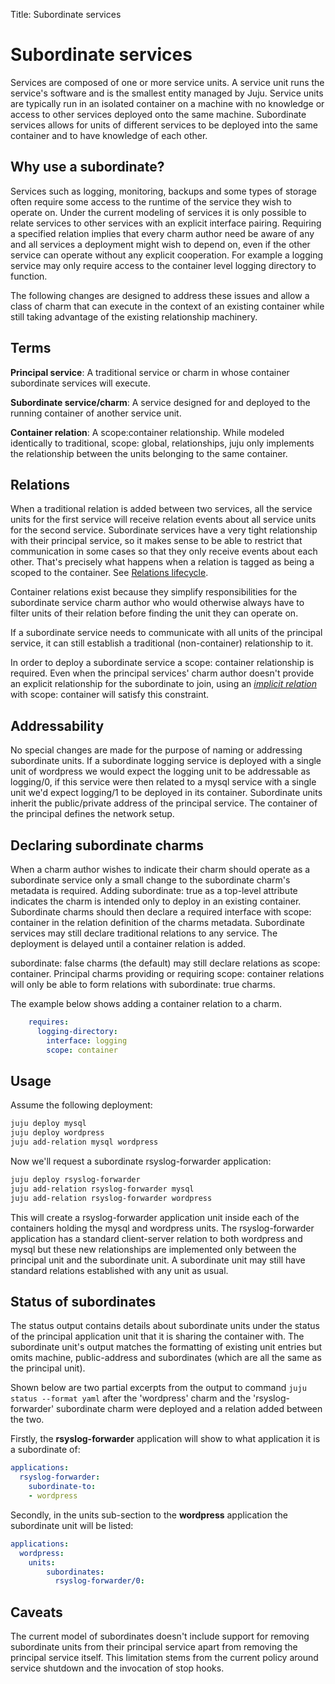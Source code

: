 Title: Subordinate services  

# Subordinate services

Services are composed of one or more service units. A service unit runs the
service's software and is the smallest entity managed by Juju. Service units
are typically run in an isolated container on a machine with no knowledge or
access to other services deployed onto the same machine. Subordinate services
allows for units of different services to be deployed into the same container
and to have knowledge of each other.

## Why use a subordinate?

Services such as logging, monitoring, backups and some types of storage often
require some access to the runtime of the service they wish to operate on.
Under the current modeling of services it is only possible to relate services
to other services with an explicit interface pairing. Requiring a specified
relation implies that every charm author need be aware of any and all services
a deployment might wish to depend on, even if the other service can operate
without any explicit cooperation. For example a logging service may only
require access to the container level logging directory to function.

The following changes are designed to address these issues and allow a class
of charm that can execute in the context of an existing container while still
taking advantage of the existing relationship machinery.

## Terms

**Principal service**: A traditional service or charm in whose container
subordinate services will execute.

**Subordinate service/charm**: A service designed for and deployed to the
running container of another service unit.

**Container relation**: A scope:container relationship. While modeled
identically to traditional, scope: global, relationships, juju only implements
the relationship between the units belonging to the same container.

## Relations

When a traditional relation is added between two services, all the service units
for the first service will receive relation events about all service units for
the second service. Subordinate services have a very tight relationship with
their principal service, so it makes sense to be able to restrict that
communication in some cases so that they only receive events about each other.
That's precisely what happens when a relation is tagged as being a scoped to the
container. See [Relations lifecycle](./authors-relations-in-depth.html).

Container relations exist because they simplify responsibilities for the
subordinate service charm author who would otherwise always have to filter units
of their relation before finding the unit they can operate on.

If a subordinate service needs to communicate with all units of the principal
service, it can still establish a traditional (non-container) relationship to
it.

In order to deploy a subordinate service a scope: container relationship is
required. Even when the principal services' charm author doesn't provide an
explicit relationship for the subordinate to join, using an 
[_implicit relation_](authors-implicit-relations.html) with scope: container 
will satisfy this constraint.

## Addressability

No special changes are made for the purpose of naming or addressing subordinate
units. If a subordinate logging service is deployed with a single unit of
wordpress we would expect the logging unit to be addressable as logging/0, if
this service were then related to a mysql service with a single unit we'd expect
logging/1 to be deployed in its container. Subordinate units inherit the
public/private address of the principal service. The container of the principal
defines the network setup.

## Declaring subordinate charms

When a charm author wishes to indicate their charm should operate as a
subordinate service only a small change to the subordinate charm's metadata is
required. Adding subordinate: true as a top-level attribute indicates the charm
is intended only to deploy in an existing container. Subordinate charms should
then declare a required interface with scope: container in the relation
definition of the charms metadata. Subordinate services may still declare
traditional relations to any service. The deployment is delayed until a
container relation is added.

subordinate: false charms (the default) may still declare relations as scope:
container. Principal charms providing or requiring scope: container relations
will only be able to form relations with subordinate: true charms.

The example below shows adding a container relation to a charm.

```yaml
    requires:
      logging-directory:
        interface: logging
        scope: container
```

## Usage

Assume the following deployment:

```bash
juju deploy mysql
juju deploy wordpress
juju add-relation mysql wordpress
```

Now we'll request a subordinate rsyslog-forwarder application:

```bash
juju deploy rsyslog-forwarder
juju add-relation rsyslog-forwarder mysql
juju add-relation rsyslog-forwarder wordpress
```

This will create a rsyslog-forwarder application unit inside each of the
containers holding the mysql and wordpress units. The rsyslog-forwarder
application has a standard client-server relation to both wordpress and mysql
but these new relationships are implemented only between the principal unit and
the subordinate unit. A subordinate unit may still have standard relations
established with any unit as usual.

## Status of subordinates

The status output contains details about subordinate units under the status of
the principal application unit that it is sharing the container with. The
subordinate unit's output matches the formatting of existing unit entries but
omits machine, public-address and subordinates (which are all the same as the
principal unit).

Shown below are two partial excerpts from the output to command
`juju status --format yaml` after the 'wordpress' charm and the
'rsyslog-forwarder' subordinate charm were deployed and a relation added
between the two.

Firstly, the **rsyslog-forwarder** application will show to what application it
is a subordinate of:

```yaml
applications:
  rsyslog-forwarder:
    subordinate-to:
    - wordpress
```

Secondly, in the units sub-section to the **wordpress** application the
subordinate unit will be listed:

```yaml
applications:
  wordpress:
    units:
        subordinates:
          rsyslog-forwarder/0:
```

## Caveats

The current model of subordinates doesn't include support for removing
subordinate units from their principal service apart from removing the principal
service itself. This limitation stems from the current policy around service
shutdown and the invocation of stop hooks.
